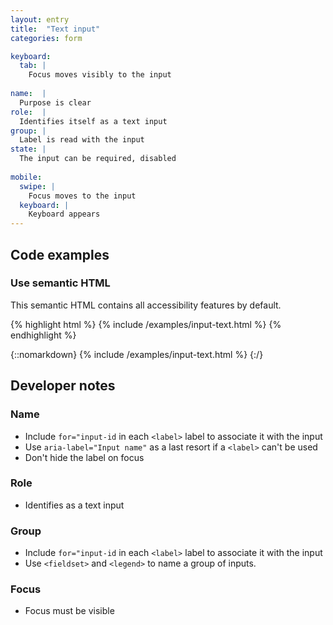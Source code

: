 ```yaml
---
layout: entry
title:  "Text input"
categories: form

keyboard:
  tab: |
    Focus moves visibly to the input
  
name:  |
  Purpose is clear
role:  |
  Identifies itself as a text input
group: |
  Label is read with the input
state: |
  The input can be required, disabled
      
mobile:
  swipe: |
    Focus moves to the input
  keyboard: |
    Keyboard appears
---
```


## Code examples

### Use semantic HTML
This semantic HTML contains all accessibility features by default. 

{% highlight html %}
{% include /examples/input-text.html %}
{% endhighlight %}

{::nomarkdown}
{% include /examples/input-text.html %}
{:/}

## Developer notes

### Name
- Include `for="input-id` in each `<label>` label to associate it with the input
- Use `aria-label="Input name"` as a last resort if a `<label>` can't be used
- Don't hide the label on focus

### Role
- Identifies as a text input


### Group
- Include `for="input-id` in each `<label>` label to associate it with the input
- Use `<fieldset>` and `<legend>` to name a group of inputs.

### Focus
- Focus must be visible